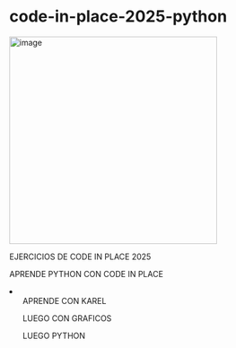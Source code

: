 # code-in-place-2025-python

<img width="370" height="370" alt="image" src="https://github.com/user-attachments/assets/c4b57d7a-a878-4219-a00d-4ab1565bb2bd" />

EJERCICIOS DE CODE IN PLACE 2025

APRENDE PYTHON CON CODE IN PLACE

<li>
  <ol>APRENDE CON KAREL</ol>
  <ol>LUEGO CON GRAFICOS</ol>
  <ol>LUEGO PYTHON</ol>

</li>
